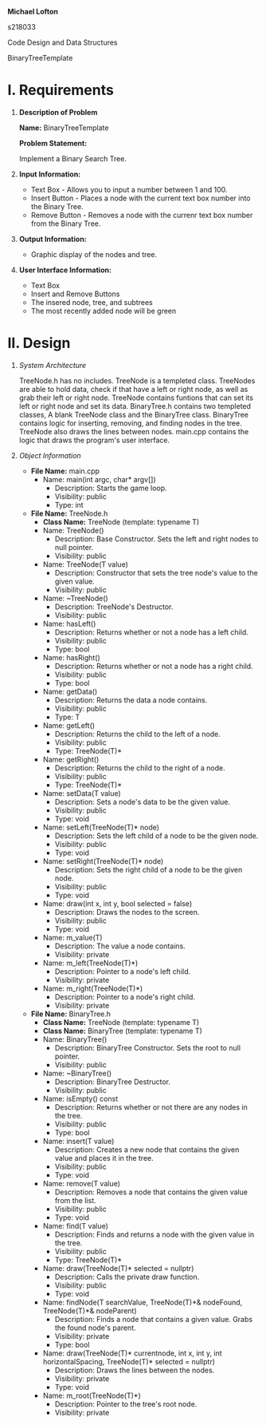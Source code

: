 **Michael Lofton**

s218033 

Code Design and Data Structures

BinaryTreeTemplate

# I. Requirements
    
 1. **Description of Problem**

    **Name:** BinaryTreeTemplate

    **Problem Statement:** 

    Implement a Binary Search Tree. 

 2. **Input Information:**
    * Text Box - Allows you to input a number between 1 and 100.
    * Insert Button - Places a node with the current text box number into the Binary Tree.
    * Remove Button - Removes a node with the currenr text box number from the Binary Tree.
 3. **Output Information:**
    * Graphic display of the nodes and tree.
4. **User Interface Information:**
    * Text Box
    * Insert and Remove Buttons
    * The insered node, tree, and subtrees
    * The most recently added node will be green

# II. Design
 1. *System Architecture*
    
    TreeNode.h has no includes. TreeNode is a templeted class. TreeNodes are able to hold data, check if that have a left or right node, as well as grab their left or right node. TreeNode contains funtions that can set its left or right node and set its data. BinaryTree.h contains two templeted classes, A blank TreeNode class and the BinaryTree class. BinaryTree contains logic for inserting, removing, and finding nodes in the tree. TreeNode also draws the lines between nodes. main.cpp contains the logic that draws the program's user interface. 
 2. *Object Information*
    * **File Name:** main.cpp
        * Name: main(int argc, char* argv[])
            * Description: Starts the game loop. 
            * Visibility: public
            * Type: int
    * **File Name:** TreeNode.h
        * **Class Name:** TreeNode (template: typename T)
        * Name: TreeNode()
            * Description: Base Constructor. Sets the left and right nodes to null pointer.
            * Visibility: public
        * Name: TreeNode(T value)
            * Description: Constructor that sets the tree node's value to the given value.
            * Visibility: public
        * Name: ~TreeNode()
            * Description: TreeNode's Destructor.
            * Visibility: public
        * Name: hasLeft()
            * Description: Returns whether or not a node has a left child.
            * Visibility: public
            * Type: bool
        * Name: hasRight()
            * Description: Returns whether or not a node has a right child.
            * Visibility: public
            * Type: bool
        * Name: getData()
            * Description: Returns the data a node contains.
            * Visibility: public
            * Type: T
        * Name: getLeft()
            * Description: Returns the child to the left of a node.
            * Visibility: public
            * Type: TreeNode(T)* 
        * Name: getRight()
            * Description: Returns the child to the right of a node.
            * Visibility: public
            * Type: TreeNode(T)*
        * Name: setData(T value)
            * Description: Sets a node's data to be the given value.
            * Visibility: public
            * Type: void
        * Name: setLeft(TreeNode(T)* node)
            * Description: Sets the left child of a node to be the given node.
            * Visibility: public
            * Type: void
        * Name: setRight(TreeNode(T)* node)
            * Description: Sets the right child of a node to be the given node.
            * Visibility: public
            * Type: void
        * Name: draw(int x, int y, bool selected = false)
            * Description: Draws the nodes to the screen.
            * Visibility: public
            * Type: void
        * Name: m_value(T)
            * Description: The value a node contains.
            * Visibility: private
        * Name: m_left(TreeNode(T)*)
            * Description: Pointer to a node's left child.
            * Visibility: private
        * Name: m_right(TreeNode(T)*)
            * Description: Pointer to a node's right child.
            * Visibility: private
    * **File Name:** BinaryTree.h
        * **Class Name:** TreeNode (template: typename T)
        * **Class Name:** BinaryTree (template: typename T)
        * Name: BinaryTree()
            * Description: BinaryTree Constructor. Sets the root to null pointer.
            * Visibility: public
        * Name: ~BinaryTree()
            * Description: BinaryTree Destructor.
            * Visibility: public
        * Name: isEmpty() const
            * Description: Returns whether or not there are any nodes in the tree.
            * Visibility: public
            * Type: bool
        * Name: insert(T value)
            * Description: Creates a new node that contains the given value and places it in the tree.
            * Visibility: public
            * Type: void
        * Name: remove(T value)
            * Description: Removes a node that contains the given value from the list.
            * Visibility: public
            * Type: void
        * Name: find(T value)
            * Description: Finds and returns a node with the given value in the tree.
            * Visibility: public
            * Type: TreeNode(T)*
        * Name: draw(TreeNode(T)* selected = nullptr)
            * Description: Calls the private draw function.
            * Visibility: public
            * Type: void
        * Name: findNode(T searchValue, TreeNode(T)*& nodeFound, TreeNode(T)\*& nodeParent)
            * Description: Finds a node that contains a given value. Grabs the found node's parent.
            * Visibility: private
            * Type: bool
        * Name: draw(TreeNode(T)* currentnode, int x, int y, int horizontalSpacing, TreeNode(T)* selected = nullptr)
            * Description: Draws the lines between the nodes.
            * Visibility: private
            * Type: void
        * Name: m_root(TreeNode(T)*)
            * Description: Pointer to the tree's root node.
            * Visibility: private